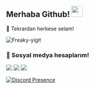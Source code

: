## Merhaba Github! <img src="https://raw.githubusercontent.com/iampavangandhi/iampavangandhi/master/gifs/Hi.gif" width="30px">


🎉 Tekrardan herkese selam!


<img src="https://komarev.com/ghpvc/?username=Freaky-yigit&label=Ziyaretçi%20Sayısı&color=552b75" alt="Freaky-yigit" />

<h3>🌟 Sosyal medya hesaplarım!</h3>
<p align="left">
    <a href="https://twitch.tv/freaky_yigit" target"blank_"><img src="https://img.shields.io/badge/Twitch-9146FF?style=for-the-badge&logo=twitch&logoColor=white"></a>
        <a href="https://www.youtube.com/channel/UCnpgaksndqIyfSe-DBGDD9A/videos" target"blank_"><img src="https://img.shields.io/badge/YouTube-FF0000?style=for-the-badge&logo=youtube&logoColor=white"></a>
            <a href="https://twitter.com/freakykanks" target"blank_"><img src="https://img.shields.io/badge/Twitter-1DA1F2?style=for-the-badge&logo=twitter&logoColor=white"></a>
    
   
[![Discord Presence](https://lanyard-profile-readme.vercel.app/api/852138241909719060?theme=dark&bg=18191c&animated=false&hideDiscrim=true&borderRadius=30px)](https://discord.com/users/852138241909719060)

</p>

